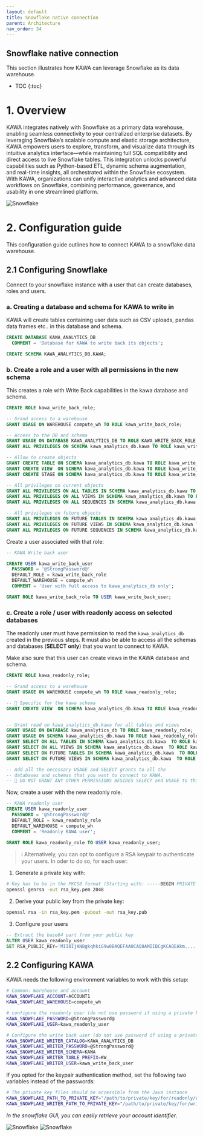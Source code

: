 ```yaml
---
layout: default
title: Snowflake native connection
parent: Architecture
nav_order: 34
---
```


## Snowflake native connection

This section illustrates how KAWA can leverage Snowflake as its data warehouse.

* TOC
{:toc}

# 1. Overview

KAWA integrates natively with Snowflake as a primary data warehouse, enabling seamless connectivity to your centralized enterprise datasets. By leveraging Snowflake’s scalable compute and elastic storage architecture, KAWA empowers users to explore, transform, and visualize data through its intuitive analytics interface—while maintaining full SQL compatibility and direct access to live Snowflake tables. This integration unlocks powerful capabilities such as Python-based ETL, dynamic schema augmentation, and real-time insights, all orchestrated within the Snowflake ecosystem. With KAWA, organizations can unify interactive analytics and advanced data workflows on Snowflake, combining performance, governance, and usability in one streamlined platform.

![Snowflake](./readme-assets/snowflake1.png)

# 2. Configuration guide

This configuration guide outlines how to connect KAWA to a snowflake data warehouse.

## 2.1 Configuring Snowflake

Connect to your snowflake instance with a user that can create databases, roles and users.

### a. Creating a database and schema for KAWA to write in

KAWA will create tables containing user data such as CSV uploads, pandas data frames etc.. in this database and schema.

```sql
CREATE DATABASE KAWA_ANALYTICS_DB 
  COMMENT = 'Database for KAWA to write back its objects';

CREATE SCHEMA KAWA_ANALYTICS_DB.KAWA;
```

### b. Create a role and a user with all permissions in the new schema


This creates a role with Write Back capabilities in the kawa database and schema.

```sql
CREATE ROLE kawa_write_back_role;

-- Grand access to a warehouse
GRANT USAGE ON WAREHOUSE compute_wh TO ROLE kawa_write_back_role;

-- Access to the DB and schema
GRANT USAGE ON DATABASE KAWA_ANALYTICS_DB TO ROLE KAWA_WRITE_BACK_ROLE;
GRANT ALL PRIVILEGES ON SCHEMA kawa_analytics_db.kawa TO ROLE kawa_write_back_role;

-- Allow to create objects
GRANT CREATE TABLE ON SCHEMA kawa_analytics_db.kawa TO ROLE kawa_write_back_role;
GRANT CREATE VIEW  ON SCHEMA kawa_analytics_db.kawa TO ROLE kawa_write_back_role;
GRANT CREATE STAGE ON SCHEMA kawa_analytics_db.kawa TO ROLE kawa_write_back_role;

-- All privileges on current objects
GRANT ALL PRIVILEGES ON ALL TABLES IN SCHEMA kawa_analytics_db.kawa TO ROLE kawa_write_back_role;
GRANT ALL PRIVILEGES ON ALL VIEWS IN SCHEMA kawa_analytics_db.kawa TO ROLE kawa_write_back_role;
GRANT ALL PRIVILEGES ON ALL SEQUENCES IN SCHEMA kawa_analytics_db.kawa TO ROLE kawa_write_back_role;

-- All privileges on future objects
GRANT ALL PRIVILEGES ON FUTURE TABLES IN SCHEMA kawa_analytics_db.kawa TO ROLE kawa_write_back_role;
GRANT ALL PRIVILEGES ON FUTURE VIEWS IN SCHEMA kawa_analytics_db.kawa TO ROLE kawa_write_back_role;
GRANT ALL PRIVILEGES ON FUTURE SEQUENCES IN SCHEMA kawa_analytics_db.kawa TO ROLE kawa_write_back_role;
```

Create a user associated with that role:

```sql
-- KAWA Write back user

CREATE USER kawa_write_back_user
  PASSWORD = '@StrongPassword@'
  DEFAULT_ROLE = kawa_write_back_role
  DEFAULT_WAREHOUSE = compute_wh
  COMMENT = 'User with full access to kawa_analytics_db only';

GRANT ROLE kawa_write_back_role TO USER kawa_write_back_user;
```


### c. Create a role / user with readonly access on selected databases

The readonly user must have permission to read the `kawa_analytics_db` created in the previous steps.
It must also be able to access all the schemas and databases (__SELECT only__) that you want to connect to KAWA.

Make also sure that this user can create views in the KAWA database and schema.


```sql
CREATE ROLE kawa_readonly_role;

-- Grand access to a warehouse
GRANT USAGE ON WAREHOUSE compute_wh TO ROLE kawa_readonly_role;

-- 🚨 Specific for the kawa schema
GRANT CREATE VIEW  ON SCHEMA kawa_analytics_db.kawa TO ROLE kawa_readonly_role;


-- Grant read on kawa_analytics_db.kawa for all tables and views
GRANT USAGE ON DATABASE kawa_analytics_db TO ROLE kawa_readonly_role;
GRANT USAGE ON SCHEMA kawa_analytics_db.kawa TO ROLE kawa_readonly_role;
GRANT SELECT ON ALL TABLES IN SCHEMA kawa_analytics_db.kawa  TO ROLE kawa_readonly_role;
GRANT SELECT ON ALL VIEWS IN SCHEMA kawa_analytics_db.kawa  TO ROLE kawa_readonly_role;
GRANT SELECT ON FUTURE TABLES IN SCHEMA kawa_analytics_db.kawa  TO ROLE kawa_readonly_role;
GRANT SELECT ON FUTURE VIEWS IN SCHEMA kawa_analytics_db.kawa  TO ROLE kawa_readonly_role;

-- Add all the necessary USAGE and SELECT grants to all the 
-- databases and schemas that you want to connect to KAWA.
-- 🚨 DO NOT GRANT ANY OTHER PERMISSIONS BESIDES SELECT and USAGE to this role.
```

Now, create a user with the new readonly role.

```sql
-- KAWA readonly user
CREATE USER kawa_readonly_user
  PASSWORD = '@StrongPassword@'
  DEFAULT_ROLE = kawa_readonly_role
  DEFAULT_WAREHOUSE = compute_wh
  COMMENT = 'Readonly KAWA user';

GRANT ROLE kawa_readonly_role TO USER kawa_readonly_user;
```


> ℹ️ Alternatively, you can opt to configure a RSA keypair to authenticate your users. In oder to do so, for each user:

1) Generate a private key with:

```bash
# Key has to be in the PKCS8 format (Starting with: -----BEGIN PRIVATE KEY-----)
openssl genrsa -out rsa_key.pem 2048
```

2) Derive your public key from the private key:

```bash
openssl rsa -in rsa_key.pem -pubout -out rsa_key.pub
```


3) Configure your users

```sql
-- Extract the base64 part from your public key
ALTER USER kawa_readonly_user 
SET RSA_PUBLIC_KEY='MIIBIjANBgkqhkiG9w0BAQEFAAOCAQ8AMIIBCgKCAQEAkm.....9QIDAQA';
```

## 2.2 Configuring KAWA

KAWA needs the following environment variables to work with this setup:


```bash
# Common: Warehouse and account
KAWA_SNOWFLAKE_ACCOUNT=ACCOUNT1
KAWA_SNOWFLAKE_WAREHOUSE=compute_wh

# configure the readonly user (do not use password if using a private key)
KAWA_SNOWFLAKE_PASSWORD=@StrongPassword@
KAWA_SNOWFLAKE_USER=kawa_readonly_user

# Configure the write back user (do not use password if using a private key)
KAWA_SNOWFLAKE_WRITER_CATALOG=KAWA_ANALYTICS_DB
KAWA_SNOWFLAKE_WRITER_PASSWORD=@StrongPassword@
KAWA_SNOWFLAKE_WRITER_SCHEMA=KAWA
KAWA_SNOWFLAKE_WRITER_TABLE_PREFIX=KW__
KAWA_SNOWFLAKE_WRITER_USER=kawa_write_back_user
```

If you opted for the keypair authentication method, set the following two variables
instead of the passwords:

```bash
# The private key files should be accessible from the Java instance
KAWA_SNOWFLAKE_PATH_TO_PRIVATE_KEY="/path/to/private/key/for/readonly/user"
KAWA_SNOWFLAKE_WRITER_PATH_TO_PRIVATE_KEY="/path/to/private/key/for/writeback/user"
```


_In the snowflake GUI, you can easily retrieve your account identifier_.


![Snowflake](./readme-assets/snowflake2.png)
![Snowflake](./readme-assets/snowflake3.png)



